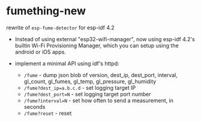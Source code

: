 # fumething-new
rewrite of `esp-fume-detector` for esp-idf 4.2

 
 * Instead of using external "esp32-wifi-manager", now using esp-idf 4.2's builtin Wi-Fi Provisioning Manager, which you can setup using the android or iOS apps. 
 
 * implement a minimal API using idf's httpd:
   - `/fume` - dump json blob of version, dest_ip, dest_port, interval, gl_count, gl_fumes, gl_temp, gl_pressure, gl_humidity
   - `/fume?dest_ip=a.b.c.d` - set logging target IP
   - `/fume?dest_port=N` - set logging target port number
   - `/fume?interval=N` - set how often to send a measurement, in seconds
   - `/fume?reset` - reset 
  
 
